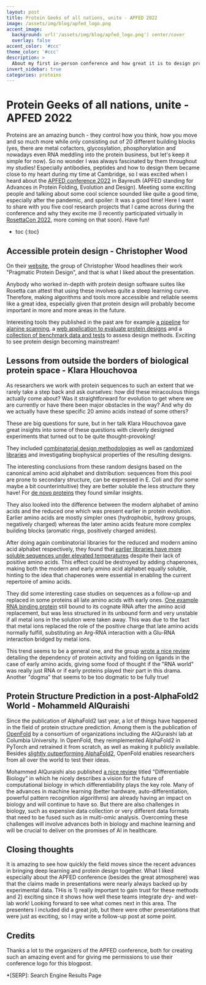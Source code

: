 ```yaml
---
layout: post
title: Protein Geeks of all nations, unite - APFED 2022
image: /assets/img/blog/apfed_logo.png
accent_image: 
  background: url('/assets/img/blog/apfed_logo.png') center/cover
  overlay: false
accent_color: '#ccc'
theme_color: '#ccc'
description: >
  About my first in-person conference and how great it is to design proteins
invert_sidebar: true
categories: proteins
---
```


# Protein Geeks of all nations, unite - APFED 2022
Proteins are an amazing bunch - they control how you think, how you move and so much more while only consisting out of 20 different building blocks (yes, there are metal cofactors, glycosylation, phosphorylation and nowadays even RNA meddling into the protein business, but let's keep it simple for now). So no wonder I was always fascinated by them throughout my studies! Especially antibodies, peptides and how to design them became close to my heart during my time at Cambridge, so I was excited when I heard about the [APFED conference 2022](https://apfed22.uni-bayreuth.de/) in Bayreuth (APFED standing for Advances in Protein Folding, Evolution and Design). Meeting some exciting people and talking about some cool science sounded like quite a good time, especially after the pandemic, and spoiler: It was a good time! Here I want to share with you five cool research projects that I came across during the conference and why they excite me (I recently participated virtually in [RosettaCon 2022](https://www.rosettacommons.org/), more coming on that soon). Have fun!


* toc
{:toc}

## Accessible protein design - Christopher Wood
On their [website](https://www.wellswoodresearchgroup.com/), the group of Christopher Wood headlines their work "Pragmatic Protein Design", and that is what I liked about the presentation.

Anybody who worked in-depth with protein design software suites like Rosetta can attest that using these involves quite a steep learning curve. Therefore, making algorithms and tools more accessible and reliable seems like a great idea, especially given that protein design will probably become important in more and more areas in the future.

Interesting tools they published in the past are for example [a pipeline](https://academic.oup.com/bioinformatics/article/36/9/2917/5701649?login=true) for [alanine scanning](https://en.wikipedia.org/wiki/Alanine_scanning), a [web application to evaluate protein designs](https://academic.oup.com/peds/article/doi/10.1093/protein/gzab029/6462357) and a [collection of benchmark data and tests](https://arxiv.org/abs/2109.07925) to assess design methods. Exciting to see protein design becoming mainstream!

## Lessons from outside the borders of biological protein space - Klara Hlouchovoa

As researchers we work with protein sequences to such an extent that we rarely take a step back and ask ourselves: how did these miracoulous things actually come about? Was it straightforward for evolution to get where we are currently or have there been major obstacles in the way? And why do we actually have these specific 20 amino acids instead of some others? 

These are big questions for sure, but in her talk Klara Hlouchovoa gave great insights into some of these questions with cleverly designed experiments that turned out to be quite thought-provoking!

They included [combinatorial design methodologies](https://academic.oup.com/bioinformatics/article/37/4/482/5909645) as well as [randomized libraries](https://www.nature.com/articles/s41598-017-15635-8) and investigating biophysical properties of the resulting designs.

The interesting conclusions from these random designs based on the canonical amino acid alphabet and distribution: sequences from this pool are prone to secondary structure, can be expressed in E. Coli and (for some maybe a bit counterintuitive) they are better soluble the less structure they have! For [de novo proteins](https://www.biorxiv.org/content/10.1101/2022.01.14.476368v1) they found similar insights.

They also looked into the difference between the modern alphabet of amino acids and the reduced one which was present earlier in protein evolution. Earlier amino acids are mostly simpler ones (hydrophobic, hydroxy groups, negatively charged) whereas the later amino acids feature more complex building blocks (aromatic rings, positively charged amides).

After doing again combinatorial libraries for the reduced and modern amino acid alphabet respectively, they found that [earlier libraries have more soluble sequences under elevated temperatures](https://royalsocietypublishing.org/doi/10.1098/rsob.220040#d1e806) despite their lack of positive amino acids. This effect could be destroyed by adding chaperones, making both the modern and early amino acid alphabet equally soluble, hinting to the idea that chaperones were essential in enabling the current repertoire of amino acids.

They did some interesting case studies on sequences as a follow-up and replaced in some proteins all late amino acids with early ones. [One example RNA binding protein](https://academic.oup.com/mbe/article/39/3/msac032/6524634?login=true) still bound to its cognate RNA after the amino acid replacement, but was less structured in its unbound form and very unstable if all metal ions in the solution were taken away. This was due to the fact that metal ions replaced the role of the positive charge that late amino acids normally fulfill, substituting an Arg-RNA interaction with a Glu-RNA interaction bridged by metal ions.

This trend seems to be a general one, and the group [wrote a nice review](https://royalsocietypublishing.org/doi/10.1098/rsif.2021.0641) detailing the dependency of protein activity and folding on ligands in the case of early amino acids, giving some food of thought if the "RNA world" was really just RNA or if early proteins played their part in this drama. Another "dogma" that seems to be too dogmatic to be fully true!

## Protein Structure Prediction in a post-AlphaFold2 World - Mohammeld AlQuraishi
Since the publication of AlphaFold2 last year, a lot of things have happened in the field of protein structure prediction. Among them is the publication of [OpenFold](https://openfold.io/) by a consortium of organizations including the AlQuraishi lab at Columbia University. In OpenFold, they reimplemented AlphaFold2 in PyTorch and retrained it from scratch, as well as making it publicly available. Besides [slightly outperforming AlphaFold2](https://twitter.com/MoAlQuraishi/status/1539589308893597698?ref_src=twsrc%5Etfw%7Ctwcamp%5Etweetembed%7Ctwterm%5E1539589308893597698%7Ctwgr%5Ea23a13e1f215984bf9f80c5e4c208e07f794ea58%7Ctwcon%5Es1_&ref_url=https%3A%2F%2Fwandb.ai%2Ftelidavies%2Fml-news%2Freports%2FOpenFold-A-PyTorch-Reproduction-Of-DeepMind-s-AlphaFold--VmlldzoyMjE3MjI5), OpenFold enables researchers from all over the world to test their ideas.

Mohammed AlQuraishi also published [a nice review](https://www.nature.com/articles/s41592-021-01283-4) titled "Differentiable Biology" in which he nicely describes a vision for the future of computational biology in which differentiability plays the key role. Many of the advances in machine learning (better hardware, auto-differentiation, powerful pattern recognition algorithms) are already having an impact on biology and will continue to have so. But there are also challenges in biology, such as expensive data collection or very different data formats that need to be fused such as in multi-omic analysis. Overcoming these challenges will involve advances both in biology and machine learning and will be crucial to deliver on the promises of AI in healthcare.

## Closing thoughts
It is amazing to see how quickly the field moves since the recent advances in bringing deep learning and protein design together. 
What I liked especially about the APFED conference (besides the great atmosphere) was that the claims made in presentations were nearly always backed up by experimental data. THis is 1) really important to gain trust for these methods and 2) exciting since it shows how well these teams integrate dry- and wet-lab work! Looking forward to see what comes next in this area.
The presenters I included did a great job, but there were other presentations that were just as exciting, so I may write a follow-up post at some point.

## Credits

Thanks a lot to the organizers of the APFED conference, both for creating such an amazing event and for giving me permissions to use their conference logo for this blogpost.

*[SERP]: Search Engine Results Page
